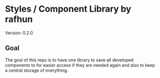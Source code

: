 # Styles / Component Library by rafhun
Version: 0.2.0

## Goal
The goal of this repo is to have one library to save all developed components to for easier access if they are needed again and also to keep a central storage of everything.
